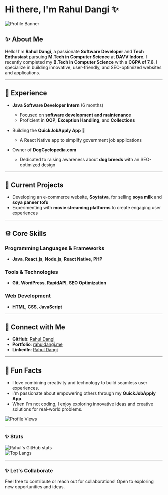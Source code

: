 # Hi there, I'm Rahul Dangi ✨

![Profile Banner]([https://via.placeholder.com/1200x300?text=Welcome+to+My+GitHub+Profile](https://drive.google.com/file/d/1CoJBXaqcPdUe4lc12augUuk-gAFi34k8/view))

## ✨ About Me

Hello! I'm **Rahul Dangi**, a passionate **Software Developer** and **Tech Enthusiast** pursuing **M.Tech in Computer Science** at **DAVV Indore**. I recently completed my **B.Tech in Computer Science** with a **CGPA of 7.6**. I specialize in building innovative, user-friendly, and SEO-optimized websites and applications. 

---

## 💼 Experience

- **Java Software Developer Intern** (6 months)
  - Focused on **software development and maintenance**
  - Proficient in **OOP**, **Exception Handling**, and **Collections**

- Building the **QuickJobApply App** 🚀
  - A React Native app to simplify government job applications

- Owner of **DogCyclopedia.com**
  - Dedicated to raising awareness about **dog breeds** with an SEO-optimized design

---

## 🔄 Current Projects

- Developing an e-commerce website, **Soytatva**, for selling **soya milk** and **soya paneer tofu**
- Experimenting with **movie streaming platforms** to create engaging user experiences

---

## ⚙ Core Skills

### Programming Languages & Frameworks
- **Java**, **React.js**, **Node.js**, **React Native**, **PHP**

### Tools & Technologies
- **Git**, **WordPress**, **RapidAPI**, **SEO Optimization**

### Web Development
- **HTML**, **CSS**, **JavaScript**

---

## 🔗 Connect with Me

- **GitHub**: [Rahul Dangi](https://github.com/)
- **Portfolio**: [rahuldangi.me](https://rahuldangi.me)
- **LinkedIn**: [Rahul Dangi](https://linkedin.com/in/rahul-dangi8962)

---

## 🎨 Fun Facts

- I love combining creativity and technology to build seamless user experiences.
- I'm passionate about empowering others through my **QuickJobApply App**.
- When I'm not coding, I enjoy exploring innovative ideas and creative solutions for real-world problems.

![Profile Views](https://komarev.com/ghpvc/?username=rdx-coder&color=green)

---

### ✨ Stats

![Rahul's GitHub stats](https://github-readme-stats.vercel.app/api?username=rdx-coder&show_icons=true&theme=radical)  
![Top Langs](https://github-readme-stats.vercel.app/api/top-langs/?username=rdx-coder&layout=compact&theme=radical)

---

### ✨ Let's Collaborate

Feel free to contribute or reach out for collaborations! Open to exploring new opportunities and ideas.
